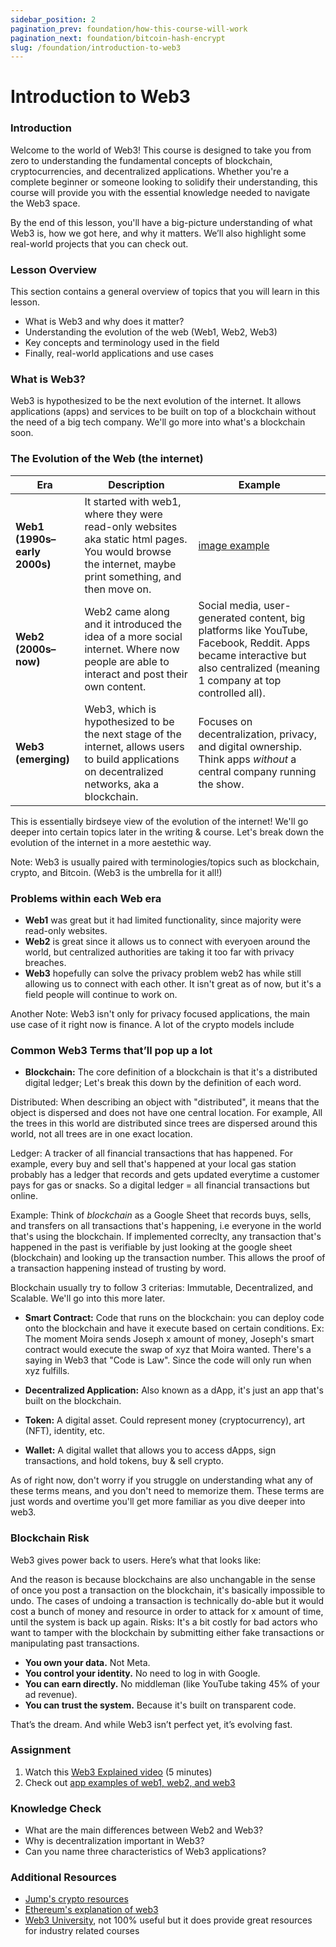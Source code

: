 ```yaml
---
sidebar_position: 2
pagination_prev: foundation/how-this-course-will-work
pagination_next: foundation/bitcoin-hash-encrypt
slug: /foundation/introduction-to-web3
---
```

<!-- 
File: 2-introduction-to-web3.md
Description: Introduction to Web3, its evolution, and key concepts.
-->

# Introduction to Web3

### Introduction

Welcome to the world of Web3! This course is designed to take you from zero to understanding the fundamental concepts of blockchain, cryptocurrencies, and decentralized applications. Whether you're a complete beginner or someone looking to solidify their understanding, this course will provide you with the essential knowledge needed to navigate the Web3 space.

By the end of this lesson, you'll have a big-picture understanding of what Web3 is, how we got here, and why it matters. We’ll also highlight some real-world projects that you can check out.

### Lesson Overview

This section contains a general overview of topics that you will learn in this lesson.

- What is Web3 and why does it matter?
- Understanding the evolution of the web (Web1, Web2, Web3)
- Key concepts and terminology used in the field
- Finally, real-world applications and use cases

### What is Web3?

Web3 is hypothesized to be the next evolution of the internet. It allows applications (apps) and services to be built on top of a blockchain without the need of a big tech company. We'll go more into what's a blockchain soon. 

### The Evolution of the Web (the internet)

| Era  | Description | Example |
|------|-------------|-------- |
| **Web1 (1990s–early 2000s)** | It started with web1, where they were read-only websites aka static html pages. You would browse the internet, maybe print something, and then move on. | [image example](https://cdn.mos.cms.futurecdn.net/269b3ad0a0aa72c233a0f3680a829e6c.jpg)
| **Web2 (2000s–now)** | Web2 came along and it introduced the idea of a more social internet. Where now people are able to interact and post their own content. | Social media, user-generated content, big platforms like YouTube, Facebook, Reddit. Apps became interactive but also centralized (meaning 1 company at top controlled all). 
| **Web3 (emerging)** | Web3, which is hypothesized to be the next stage of the internet, allows users to build applications on decentralized networks, aka a blockchain. | Focuses on decentralization, privacy, and digital ownership. Think apps *without* a central company running the show.


This is essentially birdseye view of the evolution of the internet! We'll go deeper into certain topics later in the writing & course. Let's break down the evolution of the internet in a more aestethic way.

Note: Web3 is usually paired with terminologies/topics such as blockchain, crypto, and Bitcoin. (Web3 is the umbrella for it all!)

### Problems within each Web era

- **Web1** was great but it had limited functionality, since majority were read-only websites.
- **Web2** is great since it allows us to connect with everyoen around the world, but centralized authorities are taking it too far with privacy breaches.
- **Web3** hopefully can solve the privacy problem web2 has while still allowing us to connect with each other. It isn't great as of now, but it's a field people will continue to work on. 

Another Note: Web3 isn't only for privacy focused applications, the main use case of it right now is finance. A lot of the crypto models include 

### Common Web3 Terms that’ll pop up a lot

- **Blockchain:** The core definition of a blockchain is that it's a distributed digital ledger;
Let's break this down by the definition of each word. 

Distributed: When describing an object with "distributed", it means that the object is dispersed and does not have one central location. For example, All the trees in this world are distributed since trees are dispersed around this world, not all trees are in one exact location. 

Ledger: A tracker of all financial transactions that has happened. For example, every buy and sell that's happened at your local gas station probably has a ledger that records and gets updated everytime a customer pays for gas or snacks. So a digital ledger = all financial transactions but online.

Example: Think of _blockchain_ as a Google Sheet that records buys, sells, and transfers on all transactions that's happening, i.e everyone in the world that's using the blockchain. If implemented correclty, any transaction that's happened in the past is verifiable by just looking at the google sheet (blockchain) and looking up the transaction number. This allows the proof of a transaction happening instead of trusting by word.

Blockchain usually try to follow 3 criterias: Immutable, Decentralized, and Scalable. We'll go into this more later.

- **Smart Contract:** Code that runs on the blockchain: you can deploy code onto the blockchain and have it execute based on certain conditions. Ex: The moment Moira sends Joseph x amount of money, Joseph's smart contract would execute the swap of xyz that Moira wanted. There's a saying in Web3 that "Code is Law". Since the code will only run when xyz fulfills.

- **Decentralized Application:** Also known as a dApp, it's just an app that's built on the blockchain.

- **Token:** A digital asset. Could represent money (cryptocurrency), art (NFT), identity, etc.

- **Wallet:** A digital wallet that allows you to access dApps, sign transactions, and hold tokens, buy & sell crypto.

As of right now, don't worry if you struggle on understanding what any of these terms means, and you don't need to memorize them. These terms are just words and overtime you'll get more familiar as you dive deeper into web3.

### Blockchain Risk

Web3 gives power back to users. Here’s what that looks like:

And the reason is because blockchains are also unchangable in the sense of once you post a transaction on the blockchain, it's basically impossible to undo. The cases of undoing a transaction is technically do-able but it would cost a bunch of money and resource in order to attack for x amount of time, until the system is back up again.
Risks: It's a bit costly for bad actors who want to tamper with the blockchain by submitting either fake transactions or manipulating past transactions. 

- **You own your data.** Not Meta.
- **You control your identity.** No need to log in with Google.
- **You can earn directly.** No middleman (like YouTube taking 45% of your ad revenue).
- **You can trust the system.** Because it's built on transparent code.

That’s the dream. And while Web3 isn’t perfect yet, it’s evolving fast.


### Assignment

<div class="lesson-content__panel" markdown="1">

1. Watch this [Web3 Explained video](https://www.youtube.com/watch?v=nHhAEkG1y2U) (5 minutes)
2. Check out [app examples of web1, web2, and web3](https://miro.medium.com/v2/resize:fit:1400/1*2ktkAMzyxKVoi_4Q8d8qcw.png)

</div>

### Knowledge Check

- What are the main differences between Web2 and Web3?
- Why is decentralization important in Web3?
- Can you name three characteristics of Web3 applications?

### Additional Resources

- [Jump's crypto resources](https://jumpcrypto.github.io/crypto-reading-list/index.html)
- [Ethereum's explanation of web3](https://ethereum.org/en/web3/)
- [Web3 University](https://www.web3.university/), not 100% useful but it does provide great resources for industry related courses